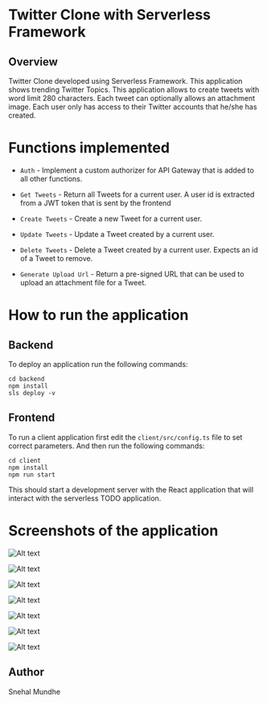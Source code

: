 # Twitter Clone with Serverless Framework

## Overview

Twitter Clone developed using Serverless Framework. This application shows trending Twitter Topics. This application allows to create tweets with word limit 280 characters. Each tweet can optionally allows an attachment image. Each user only has access to their Twitter accounts that he/she has created.

# Functions implemented

* `Auth` - Implement a custom authorizer for API Gateway that is added to all other functions.

* `Get Tweets` - Return all Tweets for a current user. A user id is extracted from a JWT token that is sent by the frontend

* `Create Tweets` - Create a new Tweet for a current user. 

* `Update Tweets` - Update a Tweet created by a current user. 

* `Delete Tweets` - Delete a Tweet created by a current user. Expects an id of a Tweet to remove.

* `Generate Upload Url` - Return a pre-signed URL that can be used to upload an attachment file for a Tweet.


# How to run the application

## Backend

To deploy an application run the following commands:

```
cd backend
npm install
sls deploy -v
```

## Frontend

To run a client application first edit the `client/src/config.ts` file to set correct parameters. And then run the following commands:

```
cd client
npm install
npm run start
```

This should start a development server with the React application that will interact with the serverless TODO application.

# Screenshots of the application

![Alt text](https://github.com/snehalmundhe10/serverless-capstone/blob/main/screenshots/1.%20home.png)

![Alt text](https://github.com/snehalmundhe10/serverless-capstone/blob/main/screenshots/2.%20Auth0.png)

![Alt text](https://github.com/snehalmundhe10/serverless-capstone/blob/main/screenshots/3.%20Auth0%20login.png)

![Alt text](https://github.com/snehalmundhe10/serverless-capstone/blob/main/screenshots/10.%20All%20tweets-2.png)

![Alt text](https://github.com/snehalmundhe10/serverless-capstone/blob/main/screenshots/5.%20Trends%20.png)

![Alt text](https://github.com/snehalmundhe10/serverless-capstone/blob/main/screenshots/8.%20File%20Upload.png)

![Alt text](https://github.com/snehalmundhe10/serverless-capstone/blob/main/screenshots/11.%20delete%20Tweets.png)

## Author
Snehal Mundhe


